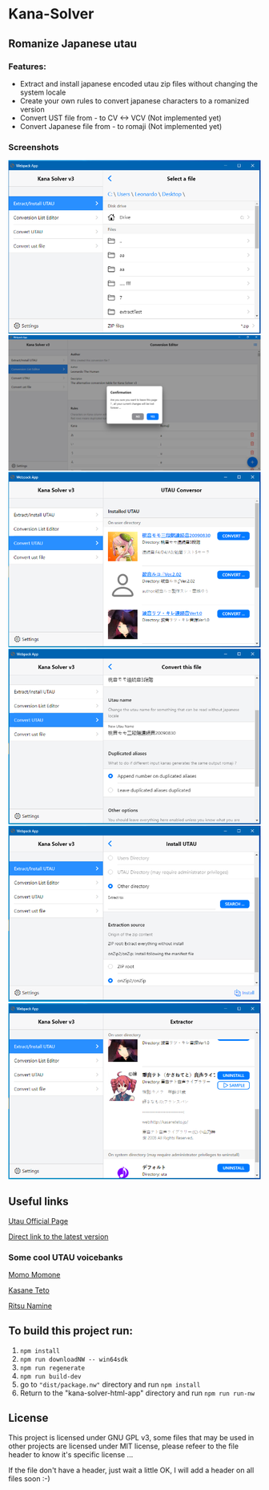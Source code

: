 # Kana-Solver

## Romanize Japanese utau

### Features:
- Extract and install japanese encoded utau zip files without changing the system locale
- Create your own rules to convert japanese characters to a romanized version
- Convert UST file from - to CV <-> VCV (Not implemented yet)
- Convert Japanese file from - to romaji (Not implemented yet)

### Screenshots

[![File Browser](https://raw.githubusercontent.com/leonardothehuman/Kana-Solver/main/screenshots/1-FileBrowser.png)]()
[![Conversion Rules Editor](https://raw.githubusercontent.com/leonardothehuman/Kana-Solver/main/screenshots/2-ConversionEditor.png)]()
[![Utau Picker](https://raw.githubusercontent.com/leonardothehuman/Kana-Solver/main/screenshots/3-UtauPicker.png)]()
[![Conversion Options](https://raw.githubusercontent.com/leonardothehuman/Kana-Solver/main/screenshots/4-ConversionOptions.png)]()
[![Extractor](https://raw.githubusercontent.com/leonardothehuman/Kana-Solver/main/screenshots/5-Extractor.png)]()
[![Uninstaller](https://raw.githubusercontent.com/leonardothehuman/Kana-Solver/main/screenshots/6-Uninstall.png)]()

## Useful links
[Utau Official Page](http://utau2008.xrea.jp/)

[Direct link to the latest version](http://utau2008.xrea.jp/utau0418e-inst.zip)

### Some cool UTAU voicebanks
[Momo Momone](https://momonemomo.com/)

[Kasane Teto](https://kasaneteto.jp/teto/voice.html)

[Ritsu Namine](http://canon-voice.com/voice.html)


## To build this project run: 
1. `npm install`
2. `npm run downloadNW -- win64sdk`
3. `npm run regenerate`
4. `npm run build-dev`
5. go to `"dist/package.nw"` directory and run `npm install`
6. Return to the "kana-solver-html-app" directory and run `npm run run-nw`

## License
This project is licensed under GNU GPL v3, some files that may be used in other projects are licensed under MIT license, please refeer to the file header to know it's specific license ...

If the file don't have a header, just wait a little OK, I will add a header on all files soon :-)